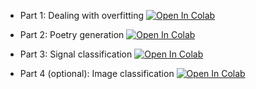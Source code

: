 * Part 1: Dealing with overfitting [![Open In Colab](https://colab.research.google.com/assets/colab-badge.svg)](https://colab.research.google.com/github/girafe-ai/ml-mipt/blob/S7_s21/homeworks/Lab1_DL/Lab1_DL_part1_overfitting.ipynb)

* Part 2: Poetry generation [![Open In Colab](https://colab.research.google.com/assets/colab-badge.svg)](https://colab.research.google.com/github/girafe-ai/ml-mipt/blob/S7_s21/homeworks/Lab1_DL/Lab1_DL_part2_poetry.ipynb)

* Part 3: Signal classification [![Open In Colab](https://colab.research.google.com/assets/colab-badge.svg)](https://colab.research.google.com/github/girafe-ai/ml-mipt/blob/S7_s21/homeworks/Lab1_DL/Lab1_DL_part_3_HAR.ipynb)

* Part 4 (optional): Image classification [![Open In Colab](https://colab.research.google.com/assets/colab-badge.svg)](https://colab.research.google.com/github/girafe-ai/ml-mipt/blob/S7_s21/homeworks/Lab1_DL/Lab1_DL_optional_part4_Image_Classification.ipynb)
